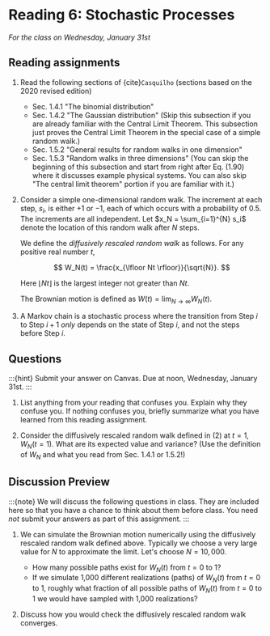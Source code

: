 # Reading 6: Stochastic Processes

*For the class on Wednesday, January 31st*

## Reading assignments

1. Read the following sections of {cite}`Casquilho` (sections based on the 2020 revised edition)

   - Sec. 1.4.1 "The binomial distribution"
   - Sec. 1.4.2 "The Gaussian distribution"
     (Skip this subsection if you are already familiar with the Central Limit Theorem.
     This subsection just proves the  Central Limit Theorem in the special case of a simple random walk.)
   - Sec. 1.5.2 "General results for random walks in one dimension"
   - Sec. 1.5.3 "Random walks in three dimensions"
     (You can skip the beginning of this subsection and start from right after Eq. (1.90)
     where it discusses example physical systems. You can also skip "The central limit theorem" portion if you are familiar with it.)

2. Consider a simple one-dimensional random walk. The increment at each step, $s_i$, is either $+1$ or $-1$,
   each of which occurs with a probability of 0.5. The increments are all independent.
   Let $x_N = \sum_{i=1}^{N} s_i$ denote the location of this random walk after $N$ steps.

   We define the *diffusively rescaled random walk* as follows. For any positive real number $t$,

   $$
     W_N(t) = \frac{x_{\lfloor Nt \rfloor}}{\sqrt{N}}.
   $$

   Here $\lfloor Nt \rfloor$ is the largest integer not greater than $Nt$.

   The Brownian motion is defined as $W(t) = \lim_{N \to\infty} W_N(t)$.

3. A Markov chain is a stochastic process where the transition from Step $i$ to Step $i+1$
   *only* depends on the state of Step $i$, and not the steps before Step $i$.



## Questions

:::{hint}
Submit your answer on Canvas. Due at noon, Wednesday, January 31st.
:::

1. List anything from your reading that confuses you. Explain why they confuse you.
   If nothing confuses you, briefly summarize what you have learned from this reading assignment.

2. Consider the diffusively rescaled random walk defined in (2) at $t=1$, $W_N(t=1)$.
   What are its expected value and variance?
   (Use the definition of $W_N$ and what you read from Sec. 1.4.1 or 1.5.2!)


## Discussion Preview

:::{note}
We will discuss the following questions in class. They are included here so that you have a chance to think about them before class.
You need _not_ submit your answers as part of this assignment.
:::

1. We can simulate the Brownian motion numerically using the diffusively rescaled random walk defined above.
   Typically we choose a very large value for $N$ to approximate the limit.
   Let's choose $N=10,000$.
   - How many possible paths exist for $W_N(t)$ from $t=0$ to $1$?
   - If we simulate 1,000 different realizations (paths) of $W_N(t)$ from $t=0$ to $1$,
     roughly what fraction of all possible paths of $W_N(t)$ from $t=0$ to $1$ we would have sampled with 1,000 realizations?

2. Discuss how you would check the diffusively rescaled random walk converges.


